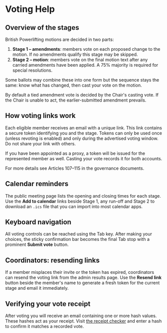 # Voting Help

## Overview of the stages

British Powerlifting motions are decided in two parts:

1. **Stage 1 – amendments**: members vote on each proposed change to the motion. If no amendments qualify this stage may be skipped.
2. **Stage 2 – motion**: members vote on the final motion text after any carried amendments have been applied. A 75% majority is required for special resolutions.

Some ballots may combine these into one form but the sequence stays the same: know what has changed, then cast your vote on the motion.

By default a tied amendment vote is decided by the Chair's casting vote. If the Chair is unable to act, the earlier-submitted amendment prevails.

## How voting links work

Each eligible member receives an email with a unique link. This link contains a secure token identifying you and the stage. Tokens can only be used once (unless revoting is enabled) and only during the advertised voting window. Do not share your link with others.

If you have been appointed as a proxy, a token will be issued for the represented member as well. Casting your vote records it for both accounts.

For more details see Articles 107–115 in the governance documents.

## Calendar reminders

The public meeting page lists the opening and closing times for each stage.
Use the **Add to calendar** links beside Stage 1, any run-off and Stage 2 to
download an `.ics` file that you can import into most calendar apps.

## Keyboard navigation

All voting controls can be reached using the Tab key. After making your choices, the sticky confirmation bar becomes the final Tab stop with a prominent **Submit vote** button.

## Coordinators: resending links

If a member misplaces their invite or the token has expired, coordinators can resend the voting link from the admin results page. Use the **Resend link** button beside the member's name to generate a fresh token for the current stage and email it immediately.

## Verifying your vote receipt

After voting you will receive an email containing one or more hash values. These hashes act as your receipt. Visit [the receipt checker](/vote/verify-receipt) and enter a hash to confirm it matches a recorded vote.
